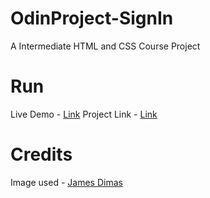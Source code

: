# OdinProject-SignIn

A Intermediate HTML and CSS Course Project

# Run

Live Demo - [Link](https://swapnanil1.github.io/odin-sign-up-form/)
Project Link - [Link](https://www.theodinproject.com/lessons/node-path-intermediate-html-and-css-sign-up-form)

# Credits

Image used - [James Dimas](https://unsplash.com/photos/an-aerial-view-of-a-beach-with-a-lot-of-people-LPP-22vz5os)

